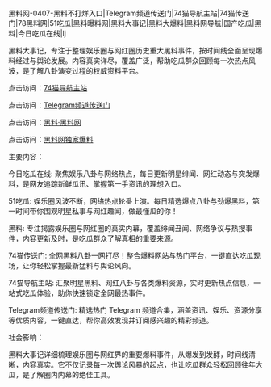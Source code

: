 #
黑料网-0407-黑料不打烊入口|Telegram频道传送门|74猫导航主站|74猫传送门|78黑料网|51吃瓜|黑料曝料网|黑料大事记|黑料大爆料|黑料网导航|国产吃瓜|黑料|今日吃瓜在线|lj

黑料大事记，专注于整理娱乐圈与网红圈历史重大黑料事件，按时间线全面呈现爆料经过与舆论发展。内容真实详尽，覆盖广泛，帮助吃瓜群众回顾每一次热点风波，是了解八卦演变过程的权威资料平台。


点击访问：<a href="https://74mao.com/">74猫导航主站</a>

点击访问：<a href="https://74mao.com/">Telegram频道传送门</a>

点击访问：<a href="https://sdbsd.pages.dev/">黑料·黑料网</a>

点击访问：<a href="https://gbs-3wd.pages.dev/">黑料网独家爆料</a>


主要内容：

今日吃瓜在线: 聚焦娱乐八卦与网络热点，每日更新明星绯闻、网红动态与突发爆料，是网友追踪新鲜瓜讯、掌握第一手资讯的理想入口。

51吃瓜:  娱乐圈风波不断，网络热点轮番上演。每日精选爆点八卦与劲爆黑料，第一时间带你围观明星私事与网红趣闻，做最懂瓜的你！

黑料:  专注揭露娱乐圈与网红圈的真实内幕，覆盖绯闻丑闻、网络争议与热搜事件，内容更新及时，是吃瓜群众了解真相的重要来源。

74猫传送门: 全网黑料八卦一网打尽！整合爆料网站与热门平台，一键直达吃瓜现场，让你轻松掌握最新猛料与舆论风向。

74猫导航主站:  汇聚明星黑料、网红八卦与各类爆料资源，实时更新热点信息，一站式吃瓜体验，助你快速锁定全网最热事件。

 Telegram频道传送门: 精选热门 Telegram 频道合集，涵盖资讯、娱乐、资源分享等优质内容，一键直达，帮你高效发现并订阅感兴趣的精彩频道。

社会影响：

黑料大事记详细梳理娱乐圈与网红界的重要爆料事件，从爆发到发酵，时间线清晰，内容真实。它不仅记录每一次舆论风暴的起点，也让吃瓜群众轻松回顾往年大瓜，是了解圈内内幕的绝佳工具。

<span style="display:none;">[Canonical link](）</span>
